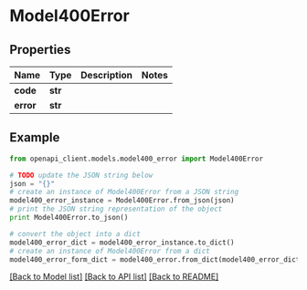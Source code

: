 # Model400Error


## Properties
Name | Type | Description | Notes
------------ | ------------- | ------------- | -------------
**code** | **str** |  | 
**error** | **str** |  | 

## Example

```python
from openapi_client.models.model400_error import Model400Error

# TODO update the JSON string below
json = "{}"
# create an instance of Model400Error from a JSON string
model400_error_instance = Model400Error.from_json(json)
# print the JSON string representation of the object
print Model400Error.to_json()

# convert the object into a dict
model400_error_dict = model400_error_instance.to_dict()
# create an instance of Model400Error from a dict
model400_error_form_dict = model400_error.from_dict(model400_error_dict)
```
[[Back to Model list]](../README.md#documentation-for-models) [[Back to API list]](../README.md#documentation-for-api-endpoints) [[Back to README]](../README.md)


